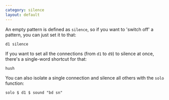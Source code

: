 ```yaml
---
category: silence
layout: default
---
```


An empty pattern is defined as `silence`, so if you want to 'switch
off' a pattern, you can just set it to that:

~~~~ {haskell}
d1 silence
~~~~

If you want to set all the connections (from `d1` to `d9`) to silence
at once, there's a single-word shortcut for that:

~~~~ {haskell}
hush
~~~~

You can also isolate a single connection and silence all others with
the `solo` function:

~~~~ {haskell}
solo $ d1 $ sound "bd sn"
~~~~
